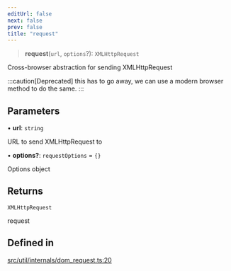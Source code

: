 ```yaml
---
editUrl: false
next: false
prev: false
title: "request"
---
```


> **request**(`url`, `options`?): `XMLHttpRequest`

Cross-browser abstraction for sending XMLHttpRequest

:::caution[Deprecated]
this has to go away, we can use a modern browser method to do the same.
:::

## Parameters

• **url**: `string`

URL to send XMLHttpRequest to

• **options?**: `requestOptions` = `{}`

Options object

## Returns

`XMLHttpRequest`

request

## Defined in

[src/util/internals/dom\_request.ts:20](https://github.com/fabricjs/fabric.js/blob/a0b4adf41e0a1fd81824114cedd4c32bfb8cac25/src/util/internals/dom_request.ts#L20)
